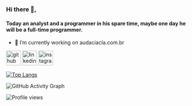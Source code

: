 ### Hi there 👋,  
#### Today an analyst and a programmer in his spare time, maybe one day he will be a full-time programmer.

- 🔭 I’m currently working on audaciacla.com.br 


[<img src='https://cdn.jsdelivr.net/npm/simple-icons@3.0.1/icons/github.svg' alt='github' height='40'>](https://github.com/https://github.com/therizza)  [<img src='https://cdn.jsdelivr.net/npm/simple-icons@3.0.1/icons/linkedin.svg' alt='linkedin' height='40'>](https://www.linkedin.com/in/https://www.linkedin.com/in/matheus-rizza-905151125//)  [<img src='https://cdn.jsdelivr.net/npm/simple-icons@3.0.1/icons/instagram.svg' alt='instagram' height='40'>](https://www.instagram.com/https://www.instagram.com/matheusrizza//)  

[![Top Langs](https://github-readme-stats.vercel.app/api/top-langs/?username=https://github.com/therizza)](https://github.com/anuraghazra/github-readme-stats)

![GitHub Activity Graph](https://activity-graph.herokuapp.com/graph?username=https://github.com/therizza)  

![Profile views](https://gpvc.arturio.dev/https://github.com/therizza)  
